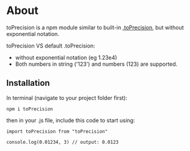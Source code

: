 # About

toPrecision is a npm module similar to built-in [.toPrecision](https://www.w3schools.com/jsref/jsref_toprecision.asp), but without exponential notation.

toPrecision VS default .toPrecision:

- without exponential notation (eg 1.23e4)
- Both numbers in string ('123') and numbers (123) are supported.

## Installation

In terminal (navigate to your project folder first):

```
npm i toPrecision
```

then in your .js file, include this code to start using:

```
import toPrecision from "toPrecision"

console.log(0.01234, 3) // output: 0.0123
```
